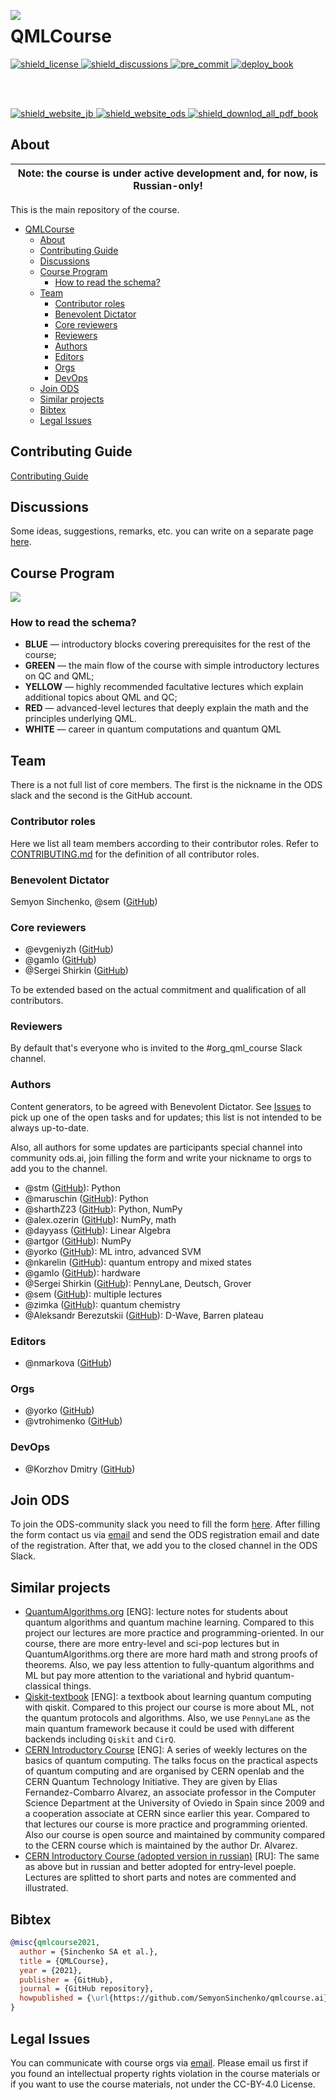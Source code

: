 <img src="./qmlcourseRU/logo.svg" align="left"></img>

# QMLCourse

<p align="left">
  <a href="https://github.com/SemyonSinchenko/qmlcourse/blob/master/LICENSE">
    <img alt="shield_license" src="https://img.shields.io/badge/license-CC--BY--4.0-brightgreen">
  </a>
  <a href="https://github.com/SemyonSinchenko/qmlcourse/discussions">
    <img alt="shield_discussions" src="https://img.shields.io/github/discussions/SemyonSinchenko/qmlcourse">
  </a>
  <a href="https://github.com/SemyonSinchenko/qmlcourse/actions/workflows/pre-commit.yml">
    <img alt="pre_commit" src="https://github.com/SemyonSinchenko/qmlcourse/actions/workflows/pre-commit.yml/badge.svg">
  </a>
  <a href="https://github.com/SemyonSinchenko/qmlcourse/actions/workflows/deploy-book.yml">
    <img alt="deploy_book" src="https://github.com/SemyonSinchenko/qmlcourse/actions/workflows/deploy-book.yml/badge.svg">
  </a>
</p>
</br></br>
<p align="left">
  <a href="https://semyonsinchenko.github.io/qmlcourse/_build/html/book/index.html">
    <img alt="shield_website_jb" src="https://img.shields.io/website?style=for-the-badge&up_color=blueviolet&up_message=nightly-build&url=https%3A%2F%2Fsemyonsinchenko.github.io%2Fqmlcourse%2F_build%2Fhtml%2Fbook%2Findex.html">
  </a>
  <a href="https://ods.ai/tracks/qmlcourse">
    <img alt="shield_website_ods" src="https://img.shields.io/website?style=for-the-badge&up_color=red&up_message=ods.ai%20course&url=https%3A%2F%2Fsemyonsinchenko.github.io%2Fqmlcourse%2F_build%2Fhtml%2Fbook%2Findex.html">
  </a>
  <a href="https://github.com/SemyonSinchenko/qmlcourse/raw/gh-pages/pdf/all_book.pdf">
    <img alt="shield_downlod_all_pdf_book" src="https://img.shields.io/website?style=for-the-badge&up_color=yellow&up_message=download%20course%20book&url=https%3A%2F%2Fgithub.com%2FSemyonSinchenko%2Fqmlcourse%2Fraw%2Fgh-pages%2Fpdf%2Fall_book.pdf">
  </a>
</p>

## About

| Note: the course is under active development and, for now, is Russian-only! |
| --------------------------------------------------------------------------- |


This is the main repository of the course.

- [QMLCourse](#qmlcourse)
  - [About](#about)
  - [Contributing Guide](#contributing-guide)
  - [Discussions](#discussions)
  - [Course Program](#course-program)
    - [How to read the schema?](#how-to-read-the-schema)
  - [Team](#team)
    - [Contributor roles](#contributor-roles)
    - [Benevolent Dictator](#benevolent-dictator)
    - [Core reviewers](#core-reviewers)
    - [Reviewers](#reviewers)
    - [Authors](#authors)
    - [Editors](#editors)
    - [Orgs](#orgs)
    - [DevOps](#devops)
  - [Join ODS](#join-ods)
  - [Similar projects](#similar-projects)
  - [Bibtex](#bibtex)
  - [Legal Issues](#legal-issues)

## Contributing Guide

[Contributing Guide](./CONTRIBUTING.md)

## Discussions

Some ideas, suggestions, remarks, etc. you can write on a separate page [here](https://github.com/SemyonSinchenko/qmlcourse/discussions).

## Course Program

![](./qmlcourseRU/_static/index/program.png)

### How to read the schema?

- **BLUE** &mdash; introductory blocks covering prerequisites for the rest of the course;
- **GREEN** &mdash; the main flow of the course with simple introductory lectures on QC and QML;
- **YELLOW** &mdash; highly recommended facultative lectures which explain additional topics about QML and QC;
- **RED** &mdash; advanced-level lectures that deeply explain the math and the principles underlying QML.
- **WHITE** &mdash; career in quantum computations and quantum QML

## Team

There is a not full list of core members. The first is the nickname in the ODS slack and the second is the GitHub account.

### Contributor roles

Here we list all team members according to their contributor roles. Refer to [CONTRIBUTING.md](https://github.com/SemyonSinchenko/qmlcourse.ai/blob/master/CONTRIBUTING.md) for the definition of all contributor roles.

### Benevolent Dictator

Semyon Sinchenko, @sem ([GitHub](https://github.com/SemyonSinchenko))

### Core reviewers

- @evgeniyzh ([GitHub](https://github.com/Randl))
- @gamlo ([GitHub](https://github.com/ooovector))
- @Sergei Shirkin ([GitHub](https://github.com/SergeiShirkin))

To be extended based on the actual commitment and qualification of all contributors.

### Reviewers

By default that's everyone who is invited to the #org_qml_course Slack channel.

### Authors

Content generators, to be agreed with Benevolent Dictator. See [Issues](https://github.com/SemyonSinchenko/qmlcourse.ai/issues) to pick up one of the open tasks and for updates; this list is not intended to be always up-to-date.

Also, all authors for some updates are participants special channel into community ods.ai, join filling the form and write your nickname to orgs to add you to the channel.

- @stm ([GitHub](https://github.com/stalkermustang)): Python
- @maruschin ([GitHub](https://github.com/maruschin)): Python
- @sharthZ23 ([GitHub](https://github.com/sharthZ23)): Python, NumPy
- @alex.ozerin ([GitHub](https://github.com/m12sl)): NumPy, math
- @dayyass ([GitHub](https://github.com/dayyass)): Linear Algebra
- @artgor ([GitHub](https://github.com/Erlemar)): NumPy
- @yorko ([GitHub](https://github.com/Yorko)): ML intro, advanced SVM
- @nkarelin ([GitHub](https://github.com/karelin)): quantum entropy and mixed states
- @gamlo ([GitHub](https://github.com/ooovector)): hardware
- @Sergei Shirkin ([GitHub](https://github.com/SergeiShirkin)): PennyLane, Deutsch, Grover
- @sem ([GitHub](https://github.com/SemyonSinchenko)): multiple lectures
- @zimka ([GitHub](https://github.com/zimka)): quantum chemistry
- @Aleksandr Berezutskii ([GitHub](https://github.com/meandmytram)): D-Wave, Barren plateau

### Editors

- @nmarkova ([GitHub](https://github.com/nsmarkova))

### Orgs

- @yorko ([GitHub](https://github.com/Yorko))
- @vtrohimenko ([GitHub](https://github.com/vtrokhymenko))

### DevOps

- @Korzhov Dmitry ([GitHub](https://github.com/dkorzhov))

## Join ODS

To join the ODS-community slack you need to fill the form [here](https://ods.ai/join-community). After filling the form contact us via [email](mailto:qmlcourse.ods@gmail.com) and send the ODS registration email and date of the registration. After that, we add you to the closed channel in the ODS Slack.

## Similar projects

- [QuantumAlgorithms.org](https://github.com/Scinawa/quantumalgorithms.org) [ENG]: lecture notes for students about quantum algorithms and quantum machine learning. Compared to this project our lectures are more practice and programming-oriented. In our course, there are more entry-level and sci-pop lectures but in QuantumAlgorithms.org there are more hard math and strong proofs of theorems. Also, we pay less attention to fully-quantum algorithms and ML but pay more attention to the variational and hybrid quantum-classical things.
- [Qiskit-textbook](https://github.com/qiskit-community/qiskit-textbook) [ENG]: a textbook about learning quantum computing with qiskit. Compared to this project our course is more about ML, not the quantum protocols and algorithms. Also, we use `PennyLane` as the main quantum framework because it could be used with different backends including `Qiskit` and `CirQ`.
- [CERN Introductory Course](https://home.cern/news/announcement/computing/online-introductory-lectures-quantum-computing-6-november) [ENG]: A series of weekly lectures on the basics of quantum computing. The talks focus on the practical aspects of quantum computing and are organised by CERN openlab and the CERN Quantum Technology Initiative. They are given by Elias Fernandez-Combarro Alvarez, an associate professor in the Computer Science Department at the University of Oviedo in Spain since 2009 and a cooperation associate at CERN since earlier this year. Compared to that lectures our course is more practice and programming oriented. Also our course is open source and maintained by community compared to the CERN course which is maintained by the author Dr. Alvarez.
- [CERN Introductory Course (adopted version in russian)](https://russol.info/quantum) [RU]: The same as above but in russian and better adopted for entry-level poeple. Lectures are splitted to short parts and notes are commented and illustrated.

## Bibtex

```bibtex
@misc{qmlcourse2021,
  author = {Sinchenko SA et al.},
  title = {QMLCourse},
  year = {2021},
  publisher = {GitHub},
  journal = {GitHub repository},
  howpublished = {\url{https://github.com/SemyonSinchenko/qmlcourse.ai}},
}
```

## Legal Issues

You can communicate with course orgs via [email](mailto:qmlcourse.ods@gmail.com). Please email us first if you found an intellectual property rights violation in the course materials or if you want to use the course materials, not under the CC-BY-4.0 License.
